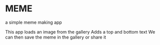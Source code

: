 # MEME
a simple meme making app

This app loads an image from the gallery
Adds a top and bottom text
We can then save the meme in the gallery or share it
